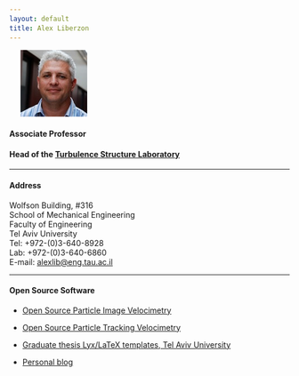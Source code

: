 ```yaml
---
layout: default
title: Alex Liberzon
---
```


<html>
	<img src="images/alex.jpg" class="img-circle" hspace="20px">
</html>

#### Associate Professor
#### Head of the [Turbulence Structure Laboratory](http://www.eng.tau.ac.il/turbulencelab)






------

#### Address
Wolfson Building, #316<br> 
School of Mechanical Engineering<br>
Faculty of Engineering<br>
Tel Aviv University<br>
Tel: +972-(0)3-640-8928<br>
Lab: +972-(0)3-640-6860<br>
E-mail: [alexlib@eng.tau.ac.il](mailto:alexlib@eng.tau.ac.il)

------------

#### Open Source Software
* [Open Source Particle Image Velocimetry](http://www.openpiv.net)
* [Open Source Particle Tracking Velocimetry](http://www.openptv.net)
* [Graduate thesis Lyx/LaTeX templates, Tel Aviv University](http://github.com/alexlib/)


* [Personal blog](http://alexl.wordpress.com)


